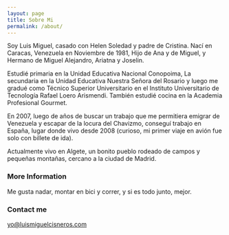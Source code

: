 ```yaml
---
layout: page
title: Sobre Mi
permalink: /about/
---
```


Soy Luis Miguel, casado con Helen Soledad y padre de Cristina. Nací en Caracas, Venezuela en Noviembre de 1981, Hijo de Ana y de Miguel, y Hermano de Miguel Alejandro, Ariatna y Joselin.

Estudié primaria en la Unidad Educativa Nacional Conopoima, La secundaria en la Unidad Educativa Nuestra Señora del Rosario y luego me gradué como Técnico Superior Universitario en el Instituto Universitario de Tecnología Rafael Loero Arismendi. También estudié cocina en la Academia Profesional Gourmet.

En 2007, luego de años de buscar un trabajo que me permitiera emigrar de Venezuela y escapar de la locura del Chavizmo, conseguí trabajo en España, lugar donde vivo desde 2008 (curioso, mi primer viaje en avión fue solo con billete de ida).

Actualmente vivo en Algete, un bonito pueblo rodeado de campos y pequeñas montañas, cercano a la ciudad de Madrid.

### More Information

Me gusta nadar, montar en bici y correr, y si es todo junto, mejor.

### Contact me

[yo@luismiguelcisneros.com](yo@luismiguelcisneros.com)
